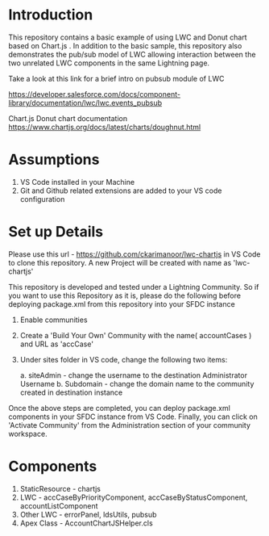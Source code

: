 # Introduction

This repository contains a basic example of using LWC and Donut chart based on Chart.js .
In addition to the basic sample, this repository also demonstrates the pub/sub model of LWC allowing interaction between the two unrelated LWC components in the same Lightning page.

Take a look at this link for a brief intro on pubsub module of LWC

https://developer.salesforce.com/docs/component-library/documentation/lwc/lwc.events_pubsub 

Chart.js Donut chart documentation
https://www.chartjs.org/docs/latest/charts/doughnut.html

# Assumptions

1. VS Code installed in your Machine
2. Git and Github related extensions are added to your VS code configuration

# Set up Details
Please use this url - https://github.com/ckarimanoor/lwc-chartjs in VS Code to clone this repository.
A new Project will be created with name as 'lwc-chartjs'

This repository is developed and tested under a Lightning Community. 
So if you want to use this Repository as it is, please do the following before deploying package.xml from this repository into your SFDC instance
1. Enable communities
2. Create a 'Build Your Own' Community with the name( accountCases ) and URL as 'accCase'
3. Under sites folder in VS code, change the following two items:

    a. siteAdmin - change the username to the destination Administrator Username
    b. Subdomain - change the domain name to the community created in destination instance

Once the above steps are completed, you can deploy package.xml components in your SFDC instance from VS Code. 
Finally, you can click on 'Activate Community' from the Administration section of your community workspace.

# Components
1. StaticResource - chartjs
2. LWC - accCaseByPriorityComponent, accCaseByStatusComponent, accountListComponent
3. Other LWC - errorPanel, ldsUtils, pubsub
4. Apex Class - AccountChartJSHelper.cls
